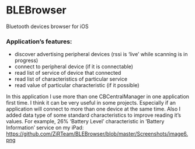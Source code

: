 # BLEBrowser

Bluetooth devices browser for iOS

### Application’s features:

- discover advertising peripheral devices (rssi is ‘live’ while scanning is in progress)
- connect to peripheral device (if it is connectable)
- read list of service of device that connected
- read list of characteristics of particular service
- read value of particular characteristic (if it possible)

In this application I use more than one CBCentralManager in one application first time. I think it can be very useful in some projects.
Especially if an application will connect to more than one device at the same time.
Also I added data type of some standard characteristics to improve reading it’s values.
For example, 26% ‘Battery Level’ characteristic in ‘Battery Information’ service on my iPad:
https://github.com/ZiRTeam/BLEBrowser/blob/master/Screenshots/image6.png
